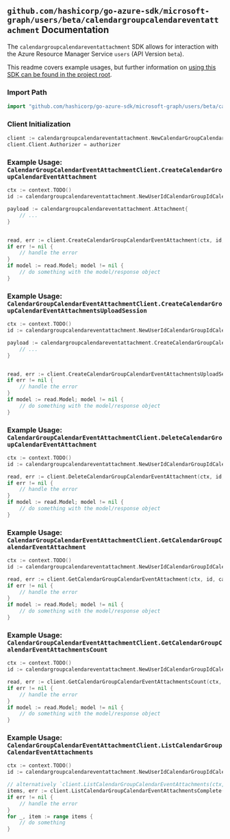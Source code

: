
## `github.com/hashicorp/go-azure-sdk/microsoft-graph/users/beta/calendargroupcalendareventattachment` Documentation

The `calendargroupcalendareventattachment` SDK allows for interaction with the Azure Resource Manager Service `users` (API Version `beta`).

This readme covers example usages, but further information on [using this SDK can be found in the project root](https://github.com/hashicorp/go-azure-sdk/tree/main/docs).

### Import Path

```go
import "github.com/hashicorp/go-azure-sdk/microsoft-graph/users/beta/calendargroupcalendareventattachment"
```


### Client Initialization

```go
client := calendargroupcalendareventattachment.NewCalendarGroupCalendarEventAttachmentClientWithBaseURI("https://management.azure.com")
client.Client.Authorizer = authorizer
```


### Example Usage: `CalendarGroupCalendarEventAttachmentClient.CreateCalendarGroupCalendarEventAttachment`

```go
ctx := context.TODO()
id := calendargroupcalendareventattachment.NewUserIdCalendarGroupIdCalendarIdEventID("userIdValue", "calendarGroupIdValue", "calendarIdValue", "eventIdValue")

payload := calendargroupcalendareventattachment.Attachment{
	// ...
}


read, err := client.CreateCalendarGroupCalendarEventAttachment(ctx, id, payload)
if err != nil {
	// handle the error
}
if model := read.Model; model != nil {
	// do something with the model/response object
}
```


### Example Usage: `CalendarGroupCalendarEventAttachmentClient.CreateCalendarGroupCalendarEventAttachmentsUploadSession`

```go
ctx := context.TODO()
id := calendargroupcalendareventattachment.NewUserIdCalendarGroupIdCalendarIdEventID("userIdValue", "calendarGroupIdValue", "calendarIdValue", "eventIdValue")

payload := calendargroupcalendareventattachment.CreateCalendarGroupCalendarEventAttachmentsUploadSessionRequest{
	// ...
}


read, err := client.CreateCalendarGroupCalendarEventAttachmentsUploadSession(ctx, id, payload)
if err != nil {
	// handle the error
}
if model := read.Model; model != nil {
	// do something with the model/response object
}
```


### Example Usage: `CalendarGroupCalendarEventAttachmentClient.DeleteCalendarGroupCalendarEventAttachment`

```go
ctx := context.TODO()
id := calendargroupcalendareventattachment.NewUserIdCalendarGroupIdCalendarIdEventIdAttachmentID("userIdValue", "calendarGroupIdValue", "calendarIdValue", "eventIdValue", "attachmentIdValue")

read, err := client.DeleteCalendarGroupCalendarEventAttachment(ctx, id, calendargroupcalendareventattachment.DefaultDeleteCalendarGroupCalendarEventAttachmentOperationOptions())
if err != nil {
	// handle the error
}
if model := read.Model; model != nil {
	// do something with the model/response object
}
```


### Example Usage: `CalendarGroupCalendarEventAttachmentClient.GetCalendarGroupCalendarEventAttachment`

```go
ctx := context.TODO()
id := calendargroupcalendareventattachment.NewUserIdCalendarGroupIdCalendarIdEventIdAttachmentID("userIdValue", "calendarGroupIdValue", "calendarIdValue", "eventIdValue", "attachmentIdValue")

read, err := client.GetCalendarGroupCalendarEventAttachment(ctx, id, calendargroupcalendareventattachment.DefaultGetCalendarGroupCalendarEventAttachmentOperationOptions())
if err != nil {
	// handle the error
}
if model := read.Model; model != nil {
	// do something with the model/response object
}
```


### Example Usage: `CalendarGroupCalendarEventAttachmentClient.GetCalendarGroupCalendarEventAttachmentsCount`

```go
ctx := context.TODO()
id := calendargroupcalendareventattachment.NewUserIdCalendarGroupIdCalendarIdEventID("userIdValue", "calendarGroupIdValue", "calendarIdValue", "eventIdValue")

read, err := client.GetCalendarGroupCalendarEventAttachmentsCount(ctx, id, calendargroupcalendareventattachment.DefaultGetCalendarGroupCalendarEventAttachmentsCountOperationOptions())
if err != nil {
	// handle the error
}
if model := read.Model; model != nil {
	// do something with the model/response object
}
```


### Example Usage: `CalendarGroupCalendarEventAttachmentClient.ListCalendarGroupCalendarEventAttachments`

```go
ctx := context.TODO()
id := calendargroupcalendareventattachment.NewUserIdCalendarGroupIdCalendarIdEventID("userIdValue", "calendarGroupIdValue", "calendarIdValue", "eventIdValue")

// alternatively `client.ListCalendarGroupCalendarEventAttachments(ctx, id, calendargroupcalendareventattachment.DefaultListCalendarGroupCalendarEventAttachmentsOperationOptions())` can be used to do batched pagination
items, err := client.ListCalendarGroupCalendarEventAttachmentsComplete(ctx, id, calendargroupcalendareventattachment.DefaultListCalendarGroupCalendarEventAttachmentsOperationOptions())
if err != nil {
	// handle the error
}
for _, item := range items {
	// do something
}
```
